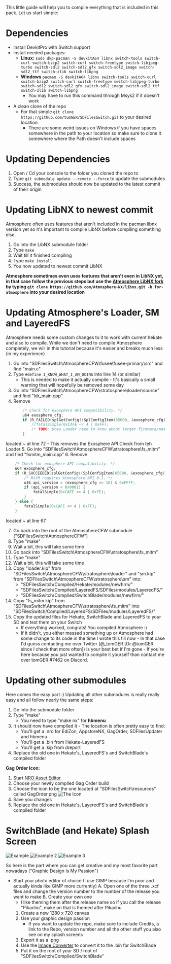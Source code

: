 This little guide will help you to compile everything that is included in this pack. Let us start simple:

# Dependencies

- Install DevkitPro with Switch support
- Install needed packages:
    - **Linux:** ```sudo dkp-pacman -S devkitA64 libnx switch-tools switch-curl switch-bzip2 switch-curl switch-freetype switch-libjpeg-turbo switch-sdl2 switch-sdl2_gfx switch-sdl2_image switch-sdl2_ttf switch-zlib switch-libpng```
    - **Windows** ```pacman -S devkitA64 libnx switch-tools switch-curl switch-bzip2 switch-curl switch-freetype switch-libjpeg-turbo switch-sdl2 switch-sdl2_gfx switch-sdl2_image switch-sdl2_ttf switch-zlib switch-libpng```
        - You may have to run this command through Msys2 if it doesn't work
- A clean clone of the repo
    - For that simple ```git clone https://github.com/tumGER/SDFilesSwitch.git``` to your desired location
        - There are some weird issues on Windows if you have spaces somewhere in the path to your location so make sure to clone it somewhere where the Path doesn't include spaces


# Updating Dependencies

1. Open / Cd your console to the folder you cloned the repo to
2. Type ```git submodule update --remote --force``` to update the submodules
3. Success, the submodules should now be updated to the latest commit of their origin

# Updating LibNX to newest commit

Atmosphere often uses features that aren't included in the pacman libnx version yet so it's important to compile LibNX before compiling something else.

1. Go into the LibNX submodule folder
2. Type ```make```
3. Wait till it finished compiling
4. Type ```make install```
5. You now updated to newest commit LibNX

**Atmosphere sometimes even uses features that aren't even in LibNX yet, in that case follow the previous steps but use the [Atmosphere LibNX fork](https://github.com/Atmosphere-NX/libnx/tree/for-atmosphere) by typing ```git clone https://github.com/Atmosphere-NX/libnx.git -b for-atmosphere``` into your desired location**

# Updating Atmosphere's Loader, SM and LayeredFS

Atmosphere needs some custom changes to it to work with current hekate and also to compile. While we don't need to compile Atmosphere completely, we will in this tutorial because it's easier and breaks much less (in my experience)

1. Go into "SDFilesSwitch\AtmosphereCFW\fusee\fusee-primary\src" and find "main.c"
2. Type ```#define I_KNOW_WHAT_I_AM_DOING``` into line 14 (or similar)
    - This is needed to make it actually compile - It's basically a small warning that will hopefully be removed some day
3. Go into "SDFilesSwitch\AtmosphereCFW\stratosphere\loader\source" and find "ldr_main.cpp"
4. Remove
    ```cpp 
        /* Check for exosphere API compatibility. */
        u64 exosphere_cfg;
        if (R_FAILED(splGetConfig((SplConfigItem)65000, &exosphere_cfg))) {
            //fatalSimple(0xCAFE << 4 | 0xFF);
            /* TODO: Does Loader need to know about target firmware/master key revision? If so, extract from exosphere_cfg. */
        }
    ```
located ~ at line 72
    - This removes the Exosphere API Check from teh Loader
5. Go into "SDFilesSwitch\AtmosphereCFW\stratosphere\fs_mitm" and find "fsmitm_main.cpp"
6. Remove
```cpp
    /* Check for exosphere API compatibility. */
    u64 exosphere_cfg;
    if (R_SUCCEEDED(splGetConfig((SplConfigItem)65000, &exosphere_cfg))) {
        /* MitM requires Atmosphere API 0.1. */
        u16 api_version = (exosphere_cfg >> 16) & 0xFFFF;
        if (api_version < 0x0001) {
            fatalSimple(0xCAFE << 4 | 0xFE);
        }
    } else {
        fatalSimple(0xCAFE << 4 | 0xFF);
    }
```
located ~ at line 67

7. Go back into the root of the AtmosphereCFW submodule ("SDFilesSwitch\AtmosphereCFW")
8. Type "make"
9. Wait a bit, this will take some time
10. Go back into "SDFilesSwitch\AtmosphereCFW\stratosphere\fs_mitm"
11. Type "make"
12. Wait a bit, this will take some time
13. Copy "loader.kip" from "SDFilesSwitch\AtmosphereCFW\stratosphere\loader" and "sm.kip" from "SDFilesSwitch\AtmosphereCFW\stratosphere\sm" into:
    - "SDFilesSwitch/Compiled/Hekate/modules/newfirm/"
    - "SDFilesSwitch/Compiled/LayeredFS/SDFiles/modules/LayeredFS/"
    - "SDFilesSwitch/Compiled/SwitchBlade/modules/newfirm/"
14. Copy "fs_mitm.kip" from "SDFilesSwitch\AtmosphereCFW\stratosphere\fs_mitm" into "SDFilesSwitch/Compiled/LayeredFS/SDFiles/modules/LayeredFS/"
15. Copy the updated files for Hekate, SwitchBlade and LayeredFS to your SD and test them on your Switch
    - If everything worked, congrats! You compiled Atmosphere :)
    - If it didn't, you either messed something up or Atmosphere had some change to its code in the time I wrote this till now - In that case I'd guess contacting me over Twitter (@_tomGER [Or @tumGER since I check that more often]) is your best bet if I'm gone - If you're here because you just wanted to compile it yourself than contact me over tomGER
    \#7462 on Discord.

# Updating other submodules

Here comes the easy part :) Updating all other submodules is really really easy and all follow nearly the same steps:

1. Go into the submodule folder
2. Type "make"
    - You need to type "make nx" for **hbmenu**
3. It should now have compiled it - The location is often pretty easy to find:
    - You'll get a .nro for EdiZon, AppstoreNX, GagOrder, SDFilesUpdater and hbmenu
    - You'll get a .bin from Hekate-LayeredFS
    - You'll get a .kip from dreport
4. Replace the old one in Hekate's, LayeredFS's and SwitchBlade's compiled folder

**Gag Order Icon:**

1. Start [NRO Asset Editor](https://github.com/vgmoose/nro-asset-editor/releases)
2. Choose your newly compiled Gag Order build
3. Choose the icon to be the one located at "SDFilesSwitch\resources" called GagOrder.png
![The Icon](/resources/GagOrder.png)
4. Save you changes
5. Replace the old one in Hekate's, LayeredFS's and SwitchBlade's compiled folder

# SwitchBlade (and Hekate) Splash Screen

![Example](/resources/Steins;Splash.png)
![Example 2](/resources/Splash-tomNX.png)
![Example 3](/resources/splash.png)

So here is the part where you can get creative and my most favorite part nowadays ("Graphic Design Is My Passion")

- Start your photo editor of choice (I use GIMP because I'm poor and actually kinda like GIMP more currently)
A. Open one of the three .xcf files and change the version number to the number of the release you want to make
B. Create your own one
    - I like theming them after the release name so if you call the release "Pikachu", make on that is themed after Pikachu
    1. Create a new 1280 x 720 canvas
    2. Use your graphic design passion
        - If you want to update the repo, make sure to include Credits, a link to the Repo, version number and all the other stuff you also see on my splash screens 
    3. Export it as a .png
    4. Use the [Image Converter](https://github.com/StevenMattera/SwitchBlade-ImageConverter/releases) to convert it to the .bin for SwitchBlade
    5. Put it on the root of your SD / root of "SDFilesSwitch/Compiled/SwitchBlade"

    
